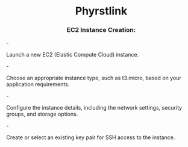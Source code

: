 <h1 align="center">Phyrstlink</h1>
<h3 align="center">EC2 Instance Creation:</h3>
- <p align="left">Launch a new EC2 (Elastic Compute Cloud) instance.</p>
- <p align="left">Choose an appropriate instance type, such as t3.micro, based on your application requirements.</p>
- <p align="left">Configure the instance details, including the network settings, security groups, and storage options.</p>
- <p align="left">Create or select an existing key pair for SSH access to the instance.</p>

